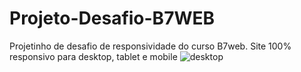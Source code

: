 # Projeto-Desafio-B7WEB
Projetinho de desafio de responsividade do curso B7web. Site 100% responsivo para desktop, tablet e mobile
![desktop](https://user-images.githubusercontent.com/82241726/133665949-558147c7-85a8-41f8-9038-03fbc1c5ef63.png)
